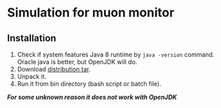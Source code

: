 # Simulation for muon monitor #

## Installation ##
1. Check if system features Java 8 runtime by `java -version` command. Oracle java is better, but OpenJDK will do.
2. Download [distribution tar](https://bitbucket.org/mipt-npm/muon-sim/downloads/muonsim-1.0-SNAPSHOT.tar).
3. Unpack it.
3. Run it from bin directory (bash script or batch file).

***For some unknown reason it does not work with OpenJDK***